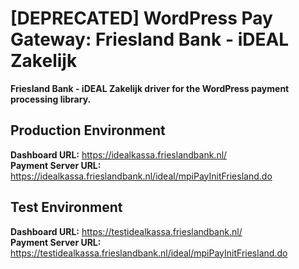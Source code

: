 # [DEPRECATED] WordPress Pay Gateway: Friesland Bank - iDEAL Zakelijk

**Friesland Bank - iDEAL Zakelijk driver for the WordPress payment processing library.**

## Production Environment

**Dashboard URL:** https://idealkassa.frieslandbank.nl/  
**Payment Server URL:** https://idealkassa.frieslandbank.nl/ideal/mpiPayInitFriesland.do  

## Test Environment

**Dashboard URL:** https://testidealkassa.frieslandbank.nl/  
**Payment Server URL:** https://testidealkassa.frieslandbank.nl/ideal/mpiPayInitFriesland.do  
